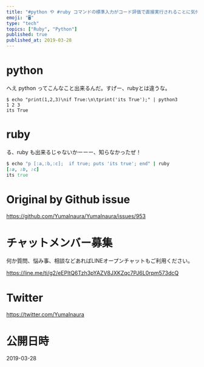```yaml
---
title: "#python や #ruby コマンドの標準入力がコード評価で直接実行されることに気付いて驚いた件"
emoji: "🖥"
type: "tech"
topics: ["Ruby", "Python"]
published: true
published_at: 2019-03-28
---
```


# python

へえ python ってこんなこと出来るんだ。すげー、rubyとは違うな。

```
$ echo "print(1,2,3)\nif True:\n\tprint('its True');" | python3
1 2 3
its True
```

# ruby

る、ruby も出来るじゃないかーーー、知らなかったぜ！

```rb
$ echo "p [:a,:b,:c];  if true; puts 'its true'; end" | ruby
[:a, :b, :c]
its true
```

# Original by Github issue

https://github.com/YumaInaura/YumaInaura/issues/953








<!-- Update From Qiita API -->

# チャットメンバー募集


何か質問、悩み事、相談などあればLINEオープンチャットもご利用ください。

https://line.me/ti/g2/eEPltQ6Tzh3pYAZV8JXKZqc7PJ6L0rpm573dcQ





# Twitter


https://twitter.com/YumaInaura


<!-- Update From Qiita API -->



# 公開日時

2019-03-28
